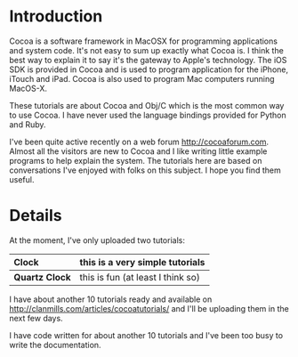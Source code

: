 # Introduction #

Cocoa is a software framework in MacOSX for programming applications and system code. It's not easy to sum up exactly what Cocoa is. I think the best way to explain it to say it's the gateway to Apple's technology. The iOS SDK is provided in Cocoa and is used to program application for the iPhone, iTouch and iPad.  Cocoa is also used to program Mac computers running MacOS-X.

These tutorials are about Cocoa and Obj/C which is the most common way to use Cocoa. I have never used the language bindings provided for Python and Ruby.

I've been quite active recently on a web forum http://cocoaforum.com. Almost all the visitors are new to Cocoa and I like writing little example programs to help explain the system. The tutorials here are based on conversations I've enjoyed with folks on this subject. I hope you find them useful.

# Details #

At the moment, I've only uploaded two tutorials:

|  **Clock** | this is a very simple tutorials |
|:-----------|:--------------------------------|
|  **Quartz Clock** | this is fun (at least I think so) |

I have about another 10 tutorials ready and available on http://clanmills.com/articles/cocoatutorials/ and I'll be uploading them in the next few days.

I have code written for about another 10 tutorials and I've been too busy to write the documentation.